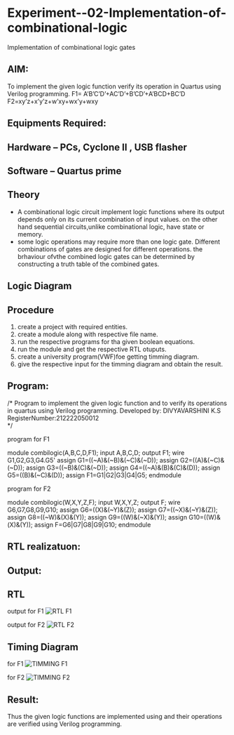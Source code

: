 # Experiment--02-Implementation-of-combinational-logic
Implementation of combinational logic gates
 
## AIM:
To implement the given logic function verify its operation in Quartus using Verilog programming.
 F1= A’B’C’D’+AC’D’+B’CD’+A’BCD+BC’D
F2=xy’z+x’y’z+w’xy+wx’y+wxy
 
 
 
## Equipments Required:
## Hardware – PCs, Cyclone II , USB flasher
## Software – Quartus prime


## Theory
* A combinational logic circuit implement logic functions where its output depends only on its current combination of input values. on the other hand sequential circuits,unlike combinational logic, have state or memory.
* some logic operations may require more than one logic gate. Different combinations of gates are designed for different operations. the brhaviour ofvthe combined logic gates can be determined by constructing a truth table of the combined gates.
  

## Logic Diagram
## Procedure
1. create a project with required entities.
2. create a module along with respective file name.
3. run the respective programs for tha given boolean equations.
4. run the module and get the respective RTL otuputs.
5. create a university program(VWF)foe getting timming diagram.
6. give the respective input for the timming diagram and obtain the result.  
## Program:
/*
Program to implement the given logic function and to verify its operations in quartus using Verilog programming.
Developed by: DIVYAVARSHINI K.S
RegisterNumber:212222050012  
*/

program for F1

module combilogic(A,B,C,D,F1);
input A,B,C,D;
output F1;
wire G1,G2,G3,G4.G5'
assign G1=((~A)&(~B)&(~C)&(~D));
assign G2=((A)&(~C)&(~D));
assign G3=((~B)&(C)&(~D));
assign G4=((~A)&(B)&(C)&(D));
assign G5=((B)&(~C)&(D));
assign F1=G1|G2|G3|G4|G5;
endmodule



program for F2

module combilogic(W,X,Y,Z,F);
input W,X,Y,Z;
output F;
wire G6,G7,G8,G9,G10;
assign G6=((X)&(~Y)&(Z));
assign G7=((~X)&(~Y)&(Z));
assign G8=((~W)&(X)&(Y));
assign G9=((W)&(~X)&(Y));
assign G10=((W)&(X)&(Y));
assign F=G6|G7|G8|G9|G10;
endmodule

## RTL realizatuon:



## Output:



## RTL

output for F1
![RTL F1](https://github.com/divyavarshiniEEE/Experiment--02-Implementation-of-combinational-logic-/assets/128978058/00166dc0-a9f8-42fc-b689-36448c44d147)


output for F2
![RTL F2](https://github.com/divyavarshiniEEE/Experiment--02-Implementation-of-combinational-logic-/assets/128978058/7c851ba3-e9c7-4f7c-acd6-d4a475351104)






## Timing Diagram

for F1
![TIMMING F1](https://github.com/divyavarshiniEEE/Experiment--02-Implementation-of-combinational-logic-/assets/128978058/45a4c026-5e5c-4708-8d9f-71f06a635b53)

for F2
![TIMMING F2](https://github.com/divyavarshiniEEE/Experiment--02-Implementation-of-combinational-logic-/assets/128978058/4a5a3104-80ff-47d3-96b2-8831841cc8a6)




## Result:
Thus the given logic functions are implemented using  and their operations are verified using Verilog programming.
